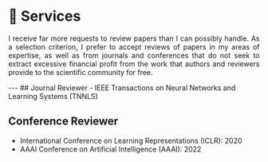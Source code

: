
# 📖 Services
 <p style="text-align:justify; text-justify:inter-ideograph;">I receive far more requests to review papers than I can possibly handle. As a selection criterion, I prefer to accept reviews of papers in my areas of expertise, as well as from journals and conferences that do not seek to extract excessive financial profit from the work that authors and reviewers provide to the scientific community for free.</p>
---
## Journal Reviewer
- IEEE Transactions on Neural Networks and Learning Systems (TNNLS)

## Conference Reviewer
- International Conference on Learning Representations (ICLR): 2020
- AAAI Conference on Artificial Intelligence (AAAI): 2022
